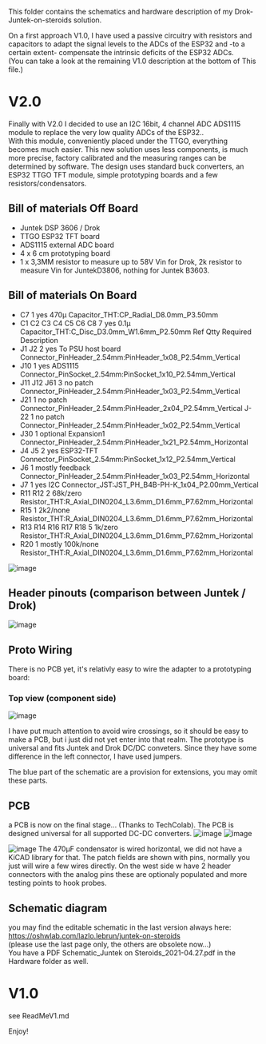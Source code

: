 
This folder contains the schematics and hardware description of my Drok-Juntek-on-steroids solution.   

On a first approach V1.0, I have used a passive circuitry with resistors and capacitors to adapt the signal levels to the ADCs of the ESP32 and -to a certain extent- compensate the intrinsic deficits of the ESP32 ADCs.  
(You can take a look at the remaining V1.0 description at the bottom of This file.) 

# V2.0 

Finally with V2.0 I decided to use an I2C 16bit, 4 channel ADC  ADS1115 module to replace the very low quality ADCs of the ESP32..  
With this module, conveniently placed under the TTGO, everything becomes much easier.
This new solution uses less components, is much more precise, factory calibrated and the measuring ranges can be determined by software.
The design uses standard buck converters, an ESP32 TTGO TFT module, simple prototyping boards and a few resistors/condensators. 

 ## Bill of materials Off Board

- Juntek DSP 3606 / Drok 
- TTGO ESP32 TFT board
- ADS1115 external ADC board
- 4 x 6 cm prototyping board
- 1 x 3,3MM resistor to measure up to 58V Vin for Drok, 2k resistor to measure Vin for JuntekD3806, nothing for Juntek B3603.

 ## Bill of materials On Board

- C7 	1	yes	470µ	Capacitor_THT:CP_Radial_D8.0mm_P3.50mm
- C1 C2 C3 C4 C5 C6 C8 	7	yes	0.1µ	Capacitor_THT:C_Disc_D3.0mm_W1.6mm_P2.50mm
		Ref		     Qtty Required  Description
- J1 J2 	      2	yes	To PSU host board	Connector_PinHeader_2.54mm:PinHeader_1x08_P2.54mm_Vertical
- J10 	        1	yes	ADS1115	Connector_PinSocket_2.54mm:PinSocket_1x10_P2.54mm_Vertical
- J11 J12 J61 	3	no	patch	Connector_PinHeader_2.54mm:PinHeader_1x03_P2.54mm_Vertical
- J21 	        1	no	patch	Connector_PinHeader_2.54mm:PinHeader_2x04_P2.54mm_Vertical
J- 22 	        1	no	patch	Connector_PinHeader_2.54mm:PinHeader_1x02_P2.54mm_Vertical
- J30 	        1	optional	Expansion1	Connector_PinHeader_2.54mm:PinHeader_1x21_P2.54mm_Horizontal
- J4 J5 	      2	yes	ESP32-TFT	Connector_PinSocket_2.54mm:PinSocket_1x12_P2.54mm_Vertical
- J6 	         1	mostly	feedback	Connector_PinHeader_2.54mm:PinHeader_1x03_P2.54mm_Horizontal
- J7 	         1	yes	I2C	Connector_JST:JST_PH_B4B-PH-K_1x04_P2.00mm_Vertical
- R11 R12 	    2		68k/zero	Resistor_THT:R_Axial_DIN0204_L3.6mm_D1.6mm_P7.62mm_Horizontal
- R15 	        1		2k2/none	Resistor_THT:R_Axial_DIN0204_L3.6mm_D1.6mm_P7.62mm_Horizontal
- R13 R14 R16 R17 R18 	5		1k/zero	Resistor_THT:R_Axial_DIN0204_L3.6mm_D1.6mm_P7.62mm_Horizontal
- R20 	        1	mostly	100k/none	Resistor_THT:R_Axial_DIN0204_L3.6mm_D1.6mm_P7.62mm_Horizontal

![image](https://user-images.githubusercontent.com/14197155/130932996-c2326ef9-e03d-4b74-bf2a-86ed12355a69.png)

## Header pinouts (comparison between Juntek / Drok)
![image](https://user-images.githubusercontent.com/14197155/116315430-ccfac000-a7b0-11eb-8aca-cfaca9a70dd4.png)



## Proto Wiring
There is no PCB yet, it's relativly easy to wire the adapter to a prototyping board:
### Top view (component side)
![image](https://user-images.githubusercontent.com/14197155/116315567-ffa4b880-a7b0-11eb-81fa-959041c7d8f0.png)

I have put much attention to avoid wire crossings, so it should be easy to make a PCB, but i just did not yet enter into that realm.
The prototype is universal and fits Juntek and Drok DC/DC conveters.
Since they have some difference in the left connector, I have used jumpers.

The blue part of the schematic are a provision for extensions, you may omit these parts.

## PCB
a PCB is now on the final stage... (Thanks to TechColab).
The PCB is designed universal for all supported DC-DC converters.
![image](https://user-images.githubusercontent.com/14197155/130929363-225f5379-17b6-4cc5-97d8-0bba220f7ccd.png)
![image](https://user-images.githubusercontent.com/14197155/130929512-58dedddb-3144-4b42-99c7-8810c854795b.png)

![image](https://user-images.githubusercontent.com/14197155/130929011-33952b3b-74ef-4928-b443-ea3e08dbc8d7.png)
The 470μF condensator is wired horizontal, we did not have a KiCAD library for that.
The patch fields are shown with pins, normally you just will wire a few wires directly.
On the west side w have 2 header connectors with the analog pins these are optionaly populated and more testing points to hook probes.


## Schematic diagram

you may find the editable schematic in the last version always here:   
https://oshwlab.com/lazlo.lebrun/juntek-on-steroids   
(please use the last page only, the others are obsolete now...)  
You have a PDF Schematic_Juntek on Steroids_2021-04.27.pdf in the Hardware folder as well.


# V1.0 
see ReadMeV1.md

Enjoy!
